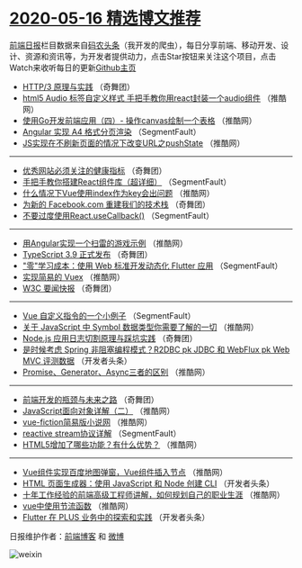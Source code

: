 # [2020-05-16 精选博文推荐](http://hao.caibaojian.com/date/2020/05/16)

[前端日报](http://caibaojian.com/c/news)栏目数据来自[码农头条](http://hao.caibaojian.com/)（我开发的爬虫），每日分享前端、移动开发、设计、资源和资讯等，为开发者提供动力，点击Star按钮来关注这个项目，点击Watch来收听每日的更新[Github主页](https://github.com/kujian/frontendDaily)
* [HTTP/3 原理与实践](http://hao.caibaojian.com/135105.html) （奇舞团）
* [html5 Audio 标签自定义样式 手把手教你用react封装一个audio组件](http://hao.caibaojian.com/142269.html) （推酷网）
* [使用Go开发前端应用（四）- 操作canvas绘制一个表格](http://hao.caibaojian.com/142280.html) （推酷网）
* [Angular 实现 A4 格式分页渲染](http://hao.caibaojian.com/142258.html) （SegmentFault）
* [JS实现在不刷新页面的情况下改变URL之pushState](http://hao.caibaojian.com/142270.html) （推酷网）

***
* [优秀网站必须关注的健康指标](http://hao.caibaojian.com/142297.html) （奇舞团）
* [手把手教你搭建React组件库（超详细）](http://hao.caibaojian.com/142259.html) （SegmentFault）
* [什么情况下Vue使用index作为key会出问题](http://hao.caibaojian.com/142271.html) （推酷网）
* [为新的 Facebook.com 重建我们的技术栈](http://hao.caibaojian.com/142299.html) （奇舞团）
* [不要过度使用React.useCallback()](http://hao.caibaojian.com/142260.html) （SegmentFault）

***
* [用Angular实现一个扫雷的游戏示例](http://hao.caibaojian.com/142272.html) （推酷网）
* [TypeScript 3.9 正式发布](http://hao.caibaojian.com/142300.html) （奇舞团）
* [&quot;零&quot;学习成本：使用 Web 标准开发动态化 Flutter 应用](http://hao.caibaojian.com/142261.html) （SegmentFault）
* [实现简易的 Vuex](http://hao.caibaojian.com/142273.html) （推酷网）
* [W3C 要闻快报](http://hao.caibaojian.com/142301.html) （奇舞团）

***
* [Vue 自定义指令的一个小例子](http://hao.caibaojian.com/142262.html) （SegmentFault）
* [关于 JavaScript 中 Symbol 数据类型你需要了解的一切](http://hao.caibaojian.com/142274.html) （推酷网）
* [Node.js 应用日志切割原理与踩坑实践](http://hao.caibaojian.com/142302.html) （奇舞团）
* [是时候考虑 Spring 非阻塞编程模式？R2DBC pk JDBC 和 WebFlux pk Web MVC 评测数据](http://hao.caibaojian.com/142263.html) （开发者头条）
* [Promise、Generator、Async三者的区别](http://hao.caibaojian.com/142275.html) （推酷网）

***
* [前端开发的瓶颈与未来之路](http://hao.caibaojian.com/142303.html) （奇舞团）
* [JavaScript面向对象详解（二）](http://hao.caibaojian.com/142265.html) （推酷网）
* [vue-fiction简易版小说网](http://hao.caibaojian.com/142276.html) （推酷网）
* [reactive stream协议详解](http://hao.caibaojian.com/142305.html) （SegmentFault）
* [HTML5增加了哪些功能？有什么优势？](http://hao.caibaojian.com/142266.html) （推酷网）

***
* [Vue组件实现百度地图弹窗，Vue组件插入节点](http://hao.caibaojian.com/142277.html) （推酷网）
* [HTML 页面生成器：使用 JavaScript 和 Node 创建 CLI](http://hao.caibaojian.com/142307.html) （开发者头条）
* [十年工作经验的前端高级工程师讲解，如何规划自己的职业生涯](http://hao.caibaojian.com/142267.html) （推酷网）
* [vue中使用节流函数](http://hao.caibaojian.com/142278.html) （推酷网）
* [Flutter 在 PLUS 业务中的探索和实践](http://hao.caibaojian.com/142308.html) （开发者头条）

日报维护作者：[前端博客](http://caibaojian.com/) 和 [微博](http://caibaojian.com/go/weibo)

![weixin](https://user-images.githubusercontent.com/3055447/38468989-651132ac-3b80-11e8-8e6b-15122322a9d7.png)